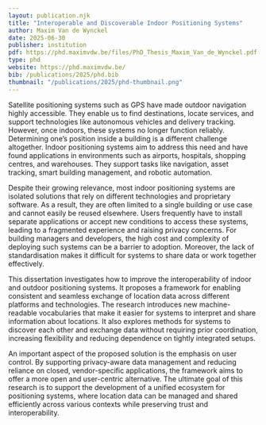 ```yaml
---
layout: publication.njk
title: "Interoperable and Discoverable Indoor Positioning Systems"
author: Maxim Van de Wynckel
date: 2025-06-30
publisher: institution
pdf: https://phd.maximvdw.be/files/PhD_Thesis_Maxim_Van_de_Wynckel.pdf
type: phd
website: https://phd.maximvdw.be/
bib: /publications/2025/phd.bib
thumbnail: "/publications/2025/phd-thumbnail.png"
---
```

Satellite positioning systems such as GPS have made outdoor navigation highly accessible. They enable us to find destinations, locate services, and support technologies like autonomous vehicles and delivery tracking. However, once indoors, these systems no longer function reliably. Determining one’s position inside a building is a different challenge altogether. Indoor positioning systems aim to address this need and have found applications in environments such as airports, hospitals, shopping centres, and warehouses. They support tasks like navigation, asset tracking, smart building management, and robotic automation.

Despite their growing relevance, most indoor positioning systems are isolated solutions that rely on different technologies and proprietary software. As a result, they are often limited to a single building or use case and cannot easily be reused elsewhere. Users frequently have to install separate applications or accept new conditions to access these systems, leading to a fragmented experience and raising privacy concerns. For building managers and developers, the high cost and complexity of deploying such systems can be a barrier to adoption. Moreover, the lack of standardisation makes it difficult for systems to share data or work together effectively.

This dissertation investigates how to improve the interoperability of indoor and outdoor positioning systems. It proposes a framework for enabling consistent and seamless exchange of location data across different platforms and technologies. The research introduces new machine-readable vocabularies that make it easier for systems to interpret and share information about locations. It also explores methods for systems to discover each other and exchange data without requiring prior coordination, increasing flexibility and reducing dependence on tightly integrated setups.

An important aspect of the proposed solution is the emphasis on user control. By supporting privacy-aware data management and reducing reliance on closed, vendor-specific applications, the framework aims to offer a more open and user-centric alternative. The ultimate goal of this research is to support the development of a unified ecosystem for positioning systems, where location data can be managed and shared efficiently across various contexts while preserving trust and interoperability.
